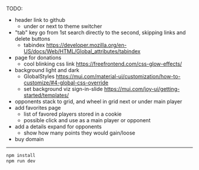 TODO:

- header link to github
  - under or next to theme switcher
- "tab" key go from 1st search directly to the second, skipping links and delete
  buttons
  - tabindex
    https://developer.mozilla.org/en-US/docs/Web/HTML/Global_attributes/tabindex
- page for donations
  - cool blinking css link https://freefrontend.com/css-glow-effects/
- background light and dark
  - GlobalStyles
    https://mui.com/material-ui/customization/how-to-customize/#4-global-css-override
  - set background viz sign-in-slide
    https://mui.com/joy-ui/getting-started/templates/
- opponents stack to grid, and wheel in grid next or under main player
- add favorites page
  - list of favored players stored in a cookie
  - possible click and use as a main player or opponent
- add a details expand for opponents
  - show how many points they would gain/loose
- buy domain

---

```bash
npm install
npm run dev
```
